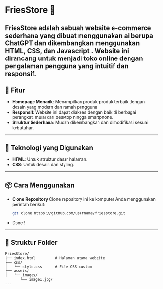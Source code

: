 # FriesStore 🍟

**FriesStore** adalah sebuah website e-commerce sederhana yang dibuat menggunakan ai berupa ChatGPT dan dikembangkan menggunakan HTML, CSS, dan Javascript . Website ini dirancang untuk menjadi toko online dengan pengalaman pengguna yang intuitif dan responsif.
---

## 🎯 Fitur

- **Homepage Menarik**: Menampilkan produk-produk terbaik dengan desain yang modern dan ramah pengguna.
- **Responsif**: Website ini dapat diakses dengan baik di berbagai perangkat, mulai dari desktop hingga smartphone.
- **Struktur Sederhana**: Mudah dikembangkan dan dimodifikasi sesuai kebutuhan.

---

## 🚀 Teknologi yang Digunakan

- **HTML**: Untuk struktur dasar halaman.
- **CSS**: Untuk desain dan styling.

---
## 📦 Cara Menggunakan

- **Clone Repository**
   Clone repository ini ke komputer Anda menggunakan perintah berikut:
   ```bash
   git clone https://github.com/username/friesstore.git
- Done !
---
## 📂 Struktur Folder

```plaintext
FriesStore/
├── index.html         # Halaman utama website
├── css/
│   └── style.css      # File CSS custom
├── assets/
│   └── images/
       └── image1.jpg/
---


